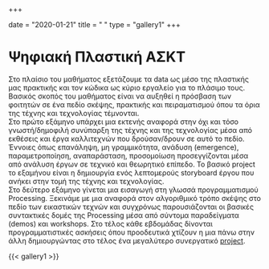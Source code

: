 +++

date = "2020-01-21"
title = " "
type = "gallery1"
+++

# Ψηφιακή Πλαστική ΑΣΚΤ

Στο πλαίσιο του μαθήματος εξετάζουμε τα data ως μέσο της πλαστικής μας πρακτικής και τον κώδικα ως κύριο εργαλείο για το πλάσιμο τους. Βασικός σκοπός του μαθήματος είναι να  αυξηθεί η πρόσβαση των φοιτητών σε ένα πεδίο σκέψης, πρακτικής και πειραματισμού όπου τα όρια της  τέχνης και τεχνολογίας τέμνονται.  
Στο πρώτο εξάμηνο υπάρχει μια εκτενής αναφορά στην όχι και τόσο γνωστή/δημοφιλή συνύπαρξη της τέχνης και της τεχνολογίας μέσα από εκθέσεις και έργα καλλιτεχνών που δρούσαν/δρουν σε αυτό το πεδίο. Έννοιες όπως επανάληψη, μη γραμμικότητα, ανάδυση (emergence), παραμετροποίηση, αναπαράσταση, προσομοίωση προσεγγίζονται μέσα από ανάλυση έργων σε  τεχνικό και θεωρητικό επίπεδο. Το βασικό project το εξαμήνου είναι η δημιουργία ενός λεπτομερούς storyboard έργου που ανήκει στην τομή της τέχνης και τεχνολογίας.  
Στο δεύτερο εξάμηνο γίνεται μια εισαγωγή στη γλωσσά προγραμματισμού Processing. Ξεκινάμε με μια αναφορά στον αλγοριθμικό τρόπο σκέψης στο πεδίο των εικαστικών τεχνών και συγχρόνως  παρουσιάζονται οι βασικές συντακτικές δομές της Processing μέσα από σύντομα παραδείγματα (demos) και workshops. Στο τέλος κάθε εβδομάδας δίνονται προγραμματιστικές ασκήσεις όπου προοδευτικά χτίζουν η μια πάνω στην άλλη δημιουργώντας στο τέλος ένα μεγαλύτερο συνεργατικό [project](https://fmoraitis.github.io/Our-Own-Private-Pixel-Machine-/).  



<!-- {{< embed-pdf url="./teaching/project.pdf" hidePaginator="true" hideLoader="true"  >}} -->

{{< gallery1 >}}  



<!-- The [Grand Canyon](https://en.wikipedia.org/w/index.php?title=Grand_Canyon&oldid=952699432)  -->

